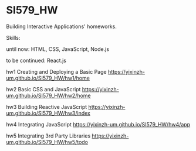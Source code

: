 # SI579_HW

Building Interactive Applications' homeworks.

Skills: 

until now: HTML, CSS, JavaScript, Node.js

to be continued: React.js

hw1 Creating and Deploying a Basic Page
https://yixinzh-um.github.io/SI579_HW/hw1/home

hw2 Basic CSS and JavaScript
https://yixinzh-um.github.io/SI579_HW/hw2/home

hw3 Building Reactive JavaScript
https://yixinzh-um.github.io/SI579_HW/hw3/index

hw4 Integrating JavaScript
https://yixinzh-um.github.io/SI579_HW/hw4/app

hw5 Integrating 3rd Party Libraries
https://yixinzh-um.github.io/SI579_HW/hw5/todo
